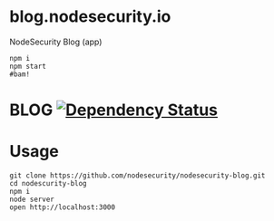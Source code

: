 blog.nodesecurity.io
====================

NodeSecurity Blog (app)


```
npm i
npm start
#bam!
```

# BLOG [![Dependency Status](https://david-dm.org/nodesecurity/nodesecurity-blog.png)](https://david-dm.org/nodesecurity/nodesecurity-blog)

# Usage

```
git clone https://github.com/nodesecurity/nodesecurity-blog.git
cd nodescurity-blog
npm i
node server
open http://localhost:3000
```
